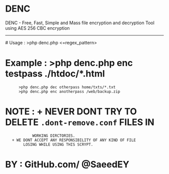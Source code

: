 # DENC
DENC - Free, Fast, Simple and Mass file encryption and decryption Tool using AES 256 CBC encryption
<hr>
# Usage 	: >php denc.php <dec/enc> <password> <=regex_pattern>

# Example : >php denc.php enc testpass ./htdoc/*.html
		  >php denc.php dec otherpass home/txts/*.txt
		  >php denc.php enc anotherpass /web/backup.zip

# NOTE : + NEVER DONT TRY TO DELETE `.dont-remove.conf` FILES IN
 		   		WORKING DIRCTORIES.
	   + WE DONT ACCEPT ANY RESPONSIBILITY OF ANY KIND OF FILE
	   		LOSING WHILE USING THIS SCRYPT.
# BY : GitHub.com/ @SaeedEY
